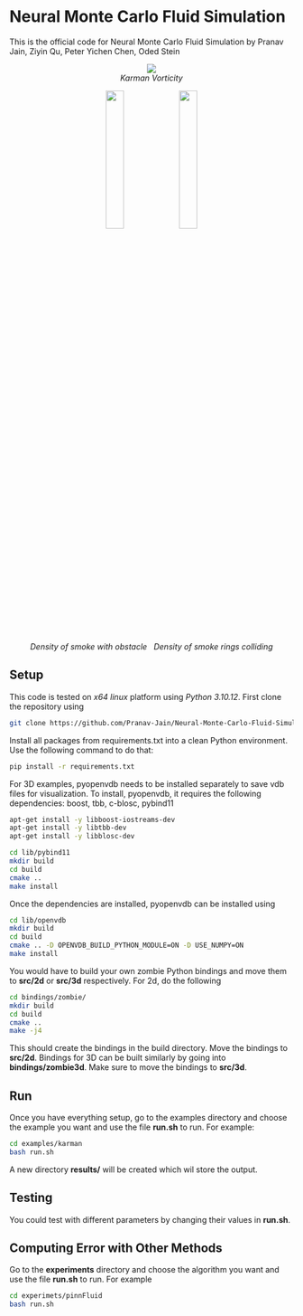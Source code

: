 # Neural Monte Carlo Fluid Simulation
This is the official code for Neural Monte Carlo Fluid Simulation by Pranav Jain, Ziyin Qu, Peter Yichen Chen, Oded Stein

<p align="center">
  <img src="final_material/karman/karman.gif"/>
  <br>
  <em>Karman Vorticity</em>
</p>
  
<p align="center">
  <img src="final_material/smoke_obstacle/smoke_obstacle.gif" height="25%" width="25%"/>
  <img src="final_material/vortex_collide/vortex_collide.gif" height="25%" width="25%"/>
  <br>
  <em>Density of smoke with obstacle&nbsp</em>
  <em>&nbspDensity of smoke rings colliding</em>
</p>

## Setup
This code is tested on _x64 linux_ platform using _Python 3.10.12_.
First clone the repository using
```sh
git clone https://github.com/Pranav-Jain/Neural-Monte-Carlo-Fluid-Simulation.git
```
Install all packages from requirements.txt into a clean Python environment. Use the following command to do that:
```sh
pip install -r requirements.txt
```
For 3D examples, pyopenvdb needs to be installed separately to save vdb files for visualization. 
To install, pyopenvdb, it requires the following dependencies: boost, tbb, c-blosc, pybind11
```sh
apt-get install -y libboost-iostreams-dev
apt-get install -y libtbb-dev
apt-get install -y libblosc-dev

cd lib/pybind11
mkdir build
cd build
cmake ..
make install
```
Once the dependencies are installed, pyopenvdb can be installed using
```sh
cd lib/openvdb
mkdir build
cd build
cmake .. -D OPENVDB_BUILD_PYTHON_MODULE=ON -D USE_NUMPY=ON
make install
```

You would have to build your own zombie Python bindings and move them to __src/2d__ or __src/3d__ respectively. For 2d, do the following
```sh
cd bindings/zombie/
mkdir build
cd build
cmake ..
make -j4
```
This should create the bindings in the build directory. Move the bindings to __src/2d__.
Bindings for 3D can be built similarly by going into __bindings/zombie3d__. Make sure to move the bindings to __src/3d__.

## Run
Once you have everything setup, go to the examples directory and choose the example you want and use the file __run.sh__ to run. For example:
```sh
cd examples/karman
bash run.sh
```
A new directory __results/__ will be created which wil store the output.

## Testing
You could test with different parameters by changing their values in __run.sh__.

## Computing Error with Other Methods
Go to the __experiments__ directory and choose the algorithm you want and use the file __run.sh__ to run. For example
```sh
cd experimets/pinnFluid
bash run.sh
```
